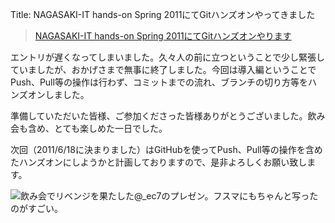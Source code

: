Title: NAGASAKI-IT hands-on Spring 2011にてGitハンズオンやってきました

> [NAGASAKI-IT hands-on Spring 2011にてGitハンズオンやります](http://dataich.github.io/2011/05/02/git-handson-at-nagasaki-it-hands-on-spring-2011/ "NAGASAKI-IT hands-on Spring 2011にてGitハンズオンやります")

エントリが遅くなってしまいました。久々人の前に立つということで少し緊張していましたが、おかげさまで無事に終了しました。今回は導入編ということでPush、Pull等の操作は行わず、コミットまでの流れ、ブランチの切り方等をハンズオンしました。

準備していただいた皆様、ご参加くださった皆様ありがとうございました。飲み会も含め、とても楽しめた一日でした。

次回（2011/6/18に決まりました）はGitHubを使ってPush、Pull等の操作を含めたハンズオンにしようかと計画しておりますので、是非よろしくお願い致します。

![飲み会でリベンジを果たした@_ec7のプレゼン。フスマにもちゃんと写ったのがすごい。](http://dl.dropbox.com/u/126064/dataich.github.io.images/写真-2011-05-21-19-22-31.jpg "飲み会でリベンジを果たした@_ec7のプレゼン。フスマにもちゃんと写ったのがすごい。") 